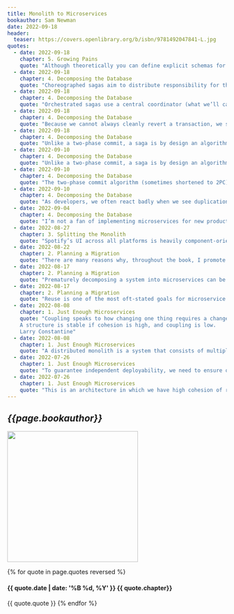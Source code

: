 ```yaml
---
title: Monolith to Microservices
bookauthor: Sam Newman
date: 2022-09-18
header:
  teaser: https://covers.openlibrary.org/b/isbn/9781492047841-L.jpg
quotes:
  - date: 2022-09-18
    chapter: 5. Growing Pains
    quote: "Although theoretically you can define explicit schemas for JSON, these aren’t used in practice. Developers tend to curse the constraints of formal schemas initially—after they’ve had to deal with breaking changes across services, they’ll change their minds. It’s also worth noting that some of the serialization formats that make use of schemas are able to achieve performance improvements in deserializing data because of the formal types—something worth considering"
  - date: 2022-09-18
    chapter: 4. Decomposing the Database
    quote: "Choreographed sagas aim to distribute responsibility for the operation of the saga among multiple collaborating services. If orchestration is command-and-control, choreographed sagas represent a trust-but-verify architecture."
  - date: 2022-09-18
    chapter: 4. Decomposing the Database
    quote: "Orchestrated sagas use a central coordinator (what we’ll call an orchestrator from now on) to define the order of execution and to trigger any required compensating action"
  - date: 2022-09-18
    chapter: 4. Decomposing the Database
    quote: "Because we cannot always cleanly revert a transaction, we say that these compensating transactions are semantic rollbacks. "
  - date: 2022-09-18
    chapter: 4. Decomposing the Database
    quote: "Unlike a two-phase commit, a saga is by design an algorithm that can coordinate multiple changes in state, but avoids the need for locking resources for long periods of time. We do this by modeling the steps involved as discrete activities that can be executed independently. It comes with the added benefit of forcing us to explicitly model our business processes, which can have significant benefits."
  - date: 2022-09-10
    chapter: 4. Decomposing the Database
    quote: "Unlike a two-phase commit, a saga is by design an algorithm that can coordinate multiple changes in state, but avoids the need for locking resources for long periods of time. We do this by modeling the steps involved as discrete activities that can be executed independently. It comes with the added benefit of forcing us to explicitly model our business processes, which can have significant benefits"
  - date: 2022-09-10
    chapter: 4. Decomposing the Database
    quote: "The two-phase commit algorithm (sometimes shortened to 2PC) is frequently used to attempt to give us the ability to make transactional changes in a distributed system, where multiple separate processes may need to be updated as part of the overall operation"
  - date: 2022-09-10
    chapter: 4. Decomposing the Database
    quote: "As developers, we often react badly when we see duplication. We worry about the extra cost of managing duplicate copies of information, and are even more concerned if this data diverges. But sometimes duplication is the lesser of two evils. Accepting some duplication in data may be a sensible trade-off if it means we avoid introducing coupling."
  - date: 2022-09-04
    chapter: 4. Decomposing the Database
    quote: "I’m not a fan of implementing microservices for new products or startups; your understanding of the domain is unlikely to be mature enough to identify stable domain boundaries. With startups especially, the nature of the thing you are building can change drastically. This pattern can be a nice halfway point, though. Keep schema separation where you think you may have service separation in the future. That way, you get some of the benefits of decoupling these ideas, while reducing the complexity of the system."
  - date: 2022-08-27
    chapter: 3. Splitting the Monolith
    quote: "Spotify’s UI across all platforms is heavily component-oriented, including its iOS and Android applications. Pretty much everything you see is a separate component, from a simple text header, to album artwork, or a playlist.5 Some of these modules are, in turn, backed by one or more microservices. The configuration and layout of these UI components is defined in a declarative fashion on the server side; Spotify engineers are able to change the views that users see and roll that change quickly, without needing to submit new versions of their application to the app store. This allows them to much more rapidly experiment and try out new features."
  - date: 2022-08-22
    chapter: 2. Planning a Migration
    quote: "There are many reasons why, throughout the book, I promote the need to make small, incremental changes, but one of the key drivers is to understand the impact of each alteration we make and change course if required. This allows us to better mitigate the cost of mistakes, but doesn’t remove the chance of mistakes entirely. We can—and will—make mistakes, and we should embrace that"
  - date: 2022-08-17
    chapter: 2. Planning a Migration
    quote: "Prematurely decomposing a system into microservices can be costly, especially if you are new to the domain. In many ways, having an existing codebase you want to decompose into microservices is much easier than trying to go to microservices from the beginning"
  - date: 2022-08-17
    chapter: 2. Planning a Migration
    quote: "Reuse is one of the most oft-stated goals for microservice migration, and in my opinion is a poor goal in the first place. Fundamentally, reuse is not a direct outcome people want. Reuse is something people hope will lead to other benefits. We hope that through reuse, we may be able to ship features more quickly, or perhaps reduce costs, but if those things are your goals, track those things instead, or you may end up optimizing the wrong thing."
  - date: 2022-08-08
    chapter: 1. Just Enough Microservices
    quote: "Coupling speaks to how changing one thing requires a change in another; cohesion talks to how we group related code. These concepts are directly linked. Constantine’s law articulates this relationship well&#58;
    A structure is stable if cohesion is high, and coupling is low.
    Larry Constantine"
  - date: 2022-08-08
    chapter: 1. Just Enough Microservices
    quote: "A distributed monolith is a system that consists of multiple services, but for whatever reason the entire system has to be deployed together"
  - date: 2022-07-26
    chapter: 1. Just Enough Microservices
    quote: "To guarantee independent deployability, we need to ensure our services are loosely coupled—in other words, we need to be able to change one service without having to change anything else. This means we need explicit, well-defined, and stable contracts between services"
  - date: 2022-07-26
    chapter: 1. Just Enough Microservices
    quote: "This is an architecture in which we have high cohesion of related technology, but low cohesion of business functionality. If we want to make it easier to make changes, instead we need to change how we group code—we choose cohesion of business functionality, rather than technology"
---
```


## _{{page.bookauthor}}_

<img width="300" src="{{ page.header.teaser }}"/>

{% for quote in page.quotes reversed %}

#### {{ quote.date | date: '%B %d, %Y' }} {{ quote.chapter}}

{{ quote.quote }}
{% endfor %}
